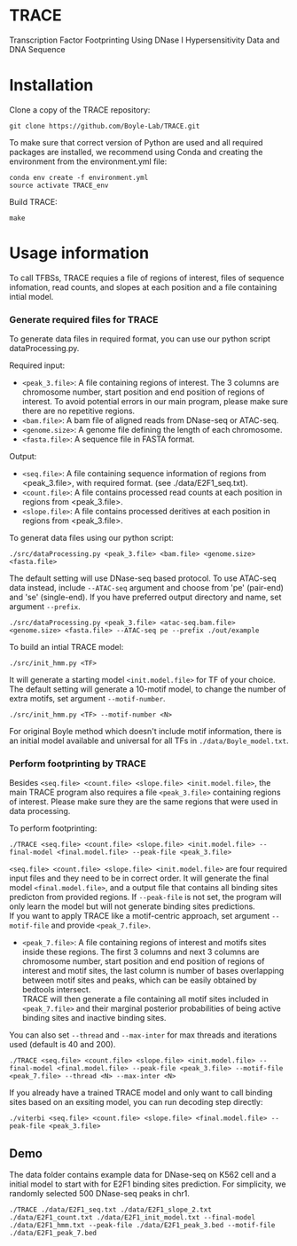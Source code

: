# TRACE
Transcription Factor Footprinting Using DNase I Hypersensitivity Data and DNA Sequence

# Installation
Clone a copy of the TRACE repository:  
  
```
git clone https://github.com/Boyle-Lab/TRACE.git
```
To make sure that correct version of Python are used and all required packages are installed, we recommend using Conda and creating the environment from the environment.yml file: 
 
```
conda env create -f environment.yml
source activate TRACE_env
```
Build TRACE: 
  
```
make
```
 
# Usage information
To call TFBSs, TRACE requies a file of regions of interest, files of sequence infomation, read counts, and slopes at each position and a file containing intial model.    
    
### Generate required files for TRACE 
To generate data files in required format, you can use our python script dataProcessing.py.      
   
Required input:       
- `<peak_3.file>`: A file containing regions of interest. The 3 columns are chromosome number, start position and end position of regions of interest. To avoid potential errors in our main program, please make sure there are no repetitive regions.  
- `<bam.file>`: A bam file of aligned reads from DNase-seq or ATAC-seq.   
- `<genome.size>`: A genome file defining the length of each chromosome.   
- `<fasta.file>`: A sequence file in FASTA format.     

Output:   
- `<seq.file>`: A file containing sequence information of regions from <peak_3.file>, with required format. (see ./data/E2F1_seq.txt).   
- `<count.file>`: A file contains processed read counts at each position in regions from <peak_3.file>.   
- `<slope.file>`: A file contains processed deritives at each position in regions from <peak_3.file>.     
   
To generat data files using our python script:   
  
```
./src/dataProcessing.py <peak_3.file> <bam.file> <genome.size> <fasta.file> 
```
The default setting will use DNase-seq based protocol. To use ATAC-seq data instead, include ```--ATAC-seq``` argument and choose from 'pe' (pair-end) and 'se' (single-end). If you have preferred output directory and name, set argument `--prefix`.     
    
```
./src/dataProcessing.py <peak_3.file> <atac-seq.bam.file> <genome.size> <fasta.file> --ATAC-seq pe --prefix ./out/example
```
 
To build an intial TRACE model: 
 
```
./src/init_hmm.py <TF>
```
It will generate a starting model `<init.model.file>` for TF of your choice.  The default setting will generate a 10-motif model, to change the number of extra motifs, set argument `--motif-number`.       
  
```
./src/init_hmm.py <TF> --motif-number <N>
``` 
 
For original Boyle method which doesn't include motif information, there is an initial model available and universal for all TFs in `./data/Boyle_model.txt`.
 
### Perform footprinting by TRACE
Besides  `<seq.file> <count.file> <slope.file> <init.model.file>`,  the main TRACE program also requires a file `<peak_3.file>` containing regions of interest. Please make sure they are the same regions that were used in data processing.
 
To perform footprinting:   
   
```
./TRACE <seq.file> <count.file> <slope.file> <init.model.file> --final-model <final.model.file> --peak-file <peak_3.file> 
```
   
`<seq.file> <count.file> <slope.file> <init.model.file>` are four required input files and they need to be in correct order. It will generate the final model `<final.model.file>`, and a output file that contains all binding sites predicton from provided regions. If `--peak-file` is not set, the program will only learn the model but will not generate binding sites predictions.       
If you want to apply TRACE like a motif-centric approach, set argument `--motif-file` and provide `<peak_7.file>`.   
- `<peak_7.file>`: A file containing regions of interest and motifs sites inside these regions. The first 3 columns and next 3 columns are chromosome number, start position and end position of regions of interest and motif sites, the last column is number of bases overlapping between motif sites and peaks, which can be easily obtained by bedtools intersect.   
TRACE will then generate a file containing all motif sites included in `<peak_7.file>` and their marginal posterior probabilities of being active binding sites and inactive binding sites.  
  
You can also set `--thread` and  `--max-inter` for max threads and iterations used (default is 40 and 200).   
   
```
./TRACE <seq.file> <count.file> <slope.file> <init.model.file> --final-model <final.model.file> --peak-file <peak_3.file> --motif-file <peak_7.file> --thread <N> --max-inter <N>
```
  
If you already have a trained TRACE model and only want to call binding sites based on an exsiting model, you can run decoding step directly: 
 
```
./viterbi <seq.file> <count.file> <slope.file> <final.model.file> --peak-file <peak_3.file>
```
 
## Demo
The data folder contains example data for DNase-seq on K562 cell and a initial model to start with for E2F1 binding sites prediction. For simplicity, we randomly selected 500 DNase-seq peaks in chr1.  
 
```
./TRACE ./data/E2F1_seq.txt ./data/E2F1_slope_2.txt ./data/E2F1_count.txt ./data/E2F1_init_model.txt --final-model ./data/E2F1_hmm.txt --peak-file ./data/E2F1_peak_3.bed --motif-file ./data/E2F1_peak_7.bed
```
